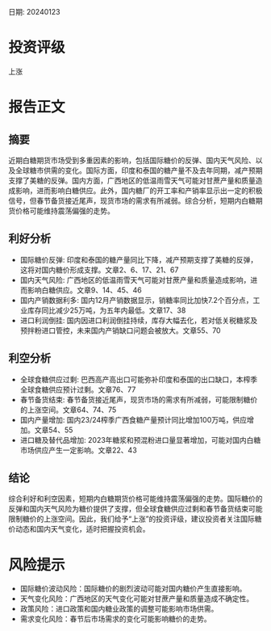 
日期: 20240123

# 投资评级

上涨

# 报告正文

## 摘要

近期白糖期货市场受到多重因素的影响，包括国际糖价的反弹、国内天气风险、以及全球糖市供需的变化。国际方面，印度和泰国的糖产量不及去年同期，减产预期支撑了美糖的反弹。国内方面，广西地区的低温雨雪天气可能对甘蔗产量和质量造成影响，进而影响白糖供应。此外，国内糖厂的开工率和产销率显示出一定的积极信号，但春节备货接近尾声，现货市场的需求有所减弱。综合分析，短期内白糖期货价格可能维持震荡偏强的走势。

## 利好分析

* 国际糖价反弹: 印度和泰国的糖产量同比下降，减产预期支撑了美糖的反弹，这将对国内糖价形成支撑。文章2、6、17、21、67
* 国内天气风险: 广西地区的低温雨雪天气可能对甘蔗产量和质量造成影响，进而影响白糖供应。文章9、14、45、46
* 国内产销数据利多: 国内12月产销数据显示，销糖率同比加快7.2个百分点，工业库存同比减少25万吨，为五年内最低。文章17、38
* 进口利润倒挂: 国内因进口利润倒挂持续，库存大幅去化，若对低关税糖浆及预拌粉进口管控，未来国内产销缺口问题会被放大。文章55、70

## 利空分析

* 全球食糖供应过剩: 巴西高产高出口可能弥补印度和泰国的出口缺口，本榨季全球食糖供应预计过剩。文章76、77
* 春节备货结束: 春节备货接近尾声，现货市场的需求有所减弱，可能限制糖价的上涨空间。文章64、74、75
* 国内产量增加: 国内23/24榨季广西食糖产量预计同比增加100万吨，供应增加。文章54、55
* 进口糖及替代品增加: 2023年糖浆和预混粉进口量显著增加，可能对国内白糖市场供应产生一定影响。文章22、43

## 结论

综合利好和利空因素，短期内白糖期货价格可能维持震荡偏强的走势。国际糖价的反弹和国内天气风险为糖价提供了支撑，但全球食糖供应过剩和春节备货结束可能限制糖价的上涨空间。因此，我们给予“上涨”的投资评级，建议投资者关注国际糖价动态和国内天气变化，适时把握投资机会。

# 风险提示

* 国际糖价波动风险：国际糖价的剧烈波动可能对国内糖价产生直接影响。
* 天气变化风险：广西地区的天气变化可能对甘蔗产量和质量造成不确定性。
* 政策风险：进口政策和国内糖业政策的调整可能影响市场供需。
* 需求变化风险：春节后市场需求的变化可能影响糖价的走势。
